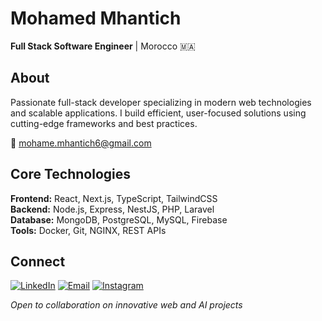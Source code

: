 # Mohamed Mhantich
**Full Stack Software Engineer** | Morocco 🇲🇦

## About
Passionate full-stack developer specializing in modern web technologies and scalable applications. I build efficient, user-focused solutions using cutting-edge frameworks and best practices.

📧 mohame.mhantich6@gmail.com

## Core Technologies

**Frontend:** React, Next.js, TypeScript, TailwindCSS  
**Backend:** Node.js, Express, NestJS, PHP, Laravel  
**Database:** MongoDB, PostgreSQL, MySQL, Firebase  
**Tools:** Docker, Git, NGINX, REST APIs

## Connect
[![LinkedIn](https://img.shields.io/badge/LinkedIn-0077B5?style=flat&logo=linkedin&logoColor=white)](https://www.linkedin.com/in/mohamed-mhantich-213704232/)
[![Email](https://img.shields.io/badge/Email-D14836?style=flat&logo=gmail&logoColor=white)](mailto:mohame.mhantich6@gmail.com)
[![Instagram](https://img.shields.io/badge/Instagram-E4405F?style=flat&logo=instagram&logoColor=white)](https://www.instagram.com/mhantichdev/)

*Open to collaboration on innovative web and AI projects*
